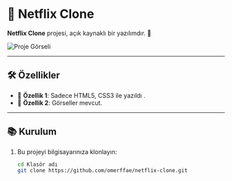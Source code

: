# 📌 Netflix Clone

**Netflix Clone** projesi, açık kaynaklı bir yazılımdır. 🚀  

![Proje Görseli](netflix-gif.gif)  

---

## 🛠️ Özellikler

- 🔹 **Özellik 1**: Sadece HTML5, CSS3 ile yazıldı .  
- 🔹 **Özellik 2**: Görseller mevcut.  

---

## 📚 Kurulum

1. Bu projeyi bilgisayarınıza klonlayın:  
   ```bash
   cd Klasör adı
   git clone https://github.com/omerffae/netflix-clone.git
